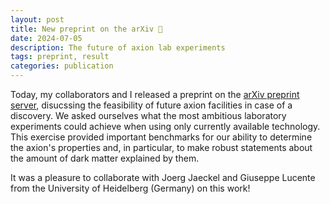 ```yaml
---
layout: post
title: New preprint on the arXiv 🎉
date: 2024-07-05
description: The future of axion lab experiments
tags: preprint, result
categories: publication
---
```


Today, my collaborators and I released a preprint on the [arXiv preprint server](https://arxiv.org/abs/2407.04772), disucssing the feasibility of future axion facilities in case of a discovery.
We asked ourselves what the most ambitious laboratory experiments could achieve when using only currently available technology.
This exercise provided important benchmarks for our ability to determine the axion's properties and, in particular, to make robust statements about the amount of dark matter explained by them.

It was a pleasure to collaborate with Joerg Jaeckel and Giuseppe Lucente from the University of Heidelberg (Germany) on this work!
